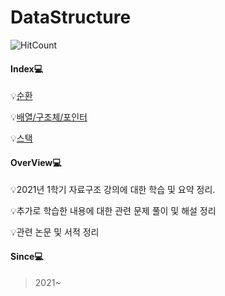 # DataStructure

![HitCount](http://hits.dwyl.com/Cycrypto/DataStructure/react-native-image-modal.svg)

#### Index:computer:

:bulb:[순환](https://github.com/Cycrypto/DataStructure/tree/master/2%EC%9E%A5)

:bulb:[배열/구조체/포인터](https://github.com/Cycrypto/DataStructure/tree/master/3%EC%9E%A5)

:bulb:[스택](https://github.com/Cycrypto/DataStructure/tree/master/4%EC%9E%A5)



#### OverView:computer:

:bulb:2021년 1학기 자료구조 강의에 대한 학습 및 요약 정리.

:bulb:추가로 학습한 내용에 대한 관련 문제 풀이 및 해설 정리

:bulb:관련 논문 및 서적 정리



#### Since:computer:

> 2021~